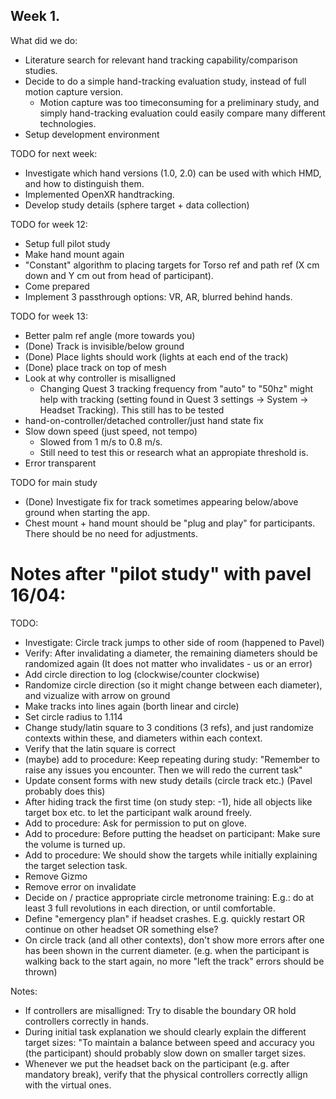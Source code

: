 ## Week 1.
What did we do:
*  Literature search for relevant hand tracking capability/comparison studies.
* Decide to do a simple hand-tracking evaluation study, instead of full motion capture version.
    * Motion capture was too timeconsuming for a preliminary study, and simply hand-tracking evaluation could easily compare many different technologies.
* Setup development environment

TODO for next week:
* Investigate which hand versions (1.0, 2.0) can be used with which HMD, and how to distinguish them.
* Implemented OpenXR handtracking.
* Develop study details (sphere target + data collection)

TODO for week 12:
* Setup full pilot study
* Make hand mount again
* "Constant" algorithm to placing targets for Torso ref and path ref (X cm down and Y cm out from head of participant).
* Come prepared
* Implement 3 passthrough options: VR, AR, blurred behind hands.

TODO for week 13: 
* Better palm ref angle (more towards you)
* (Done) Track is invisible/below ground
* (Done) Place lights should work (lights at each end of the track)
* (Done) place track on top of mesh
* Look at why controller is misalligned
    * Changing Quest 3 tracking frequency from "auto" to "50hz" might help with tracking (setting found in Quest 3 settings -> System -> Headset Tracking).
    This still has to be tested
* hand-on-controller/detached controller/just hand state fix
* Slow down speed (just speed, not tempo)
    * Slowed from 1 m/s to 0.8 m/s.
    * Still need to test this or research what an appropiate threshold is.
* Error transparent

TODO for main study
* (Done) Investigate fix for track sometimes appearing below/above ground when starting the app.
* Chest mount + hand mount should be "plug and play" for participants. There should be no need for adjustments.


# Notes after "pilot study" with pavel 16/04: 
TODO:
* Investigate: Circle track jumps to other side of room (happened to Pavel)
* Verify: After invalidating a diameter, the remaining diameters should be randomized again (It does not matter who invalidates - us or an error)
* Add circle direction to log (clockwise/counter clockwise)
* Randomize circle direction (so it might change between each diameter), and vizualize with arrow on ground
* Make tracks into lines again (borth linear and circle)
* Set circle radius to 1.114
* Change study/latin square to 3 conditions (3 refs), and just randomize contexts within these, and diameters within each context.
* Verify that the latin square is correct
* (maybe) add to procedure: Keep repeating during study: "Remember to raise any issues you encounter. Then we will redo the current task"
* Update consent forms with new study details (circle track etc.) (Pavel probably does this)
* After hiding track the first time (on study step: -1), hide all objects like target box etc. to let the participant walk around freely.
* Add to procedure: Ask for permission to put on glove.
* Add to procedure: Before putting the headset on participant: Make sure the volume is turned up.
* Add to procedure: We should show the targets while initially explaining the target selection task.
* Remove Gizmo
* Remove error on invalidate
* Decide on / practice appropriate circle metronome training: E.g.: do at least 3 full revolutions in each direction, or until comfortable.
* Define "emergency plan" if headset crashes. E.g. quickly restart OR continue on other headset OR something else?
* On circle track (and all other contexts), don't show more errors after one has been shown in the current diameter. (e.g. when the participant is walking back to the start again, no more "left the track" errors should be thrown)


Notes:
* If controllers are misalligned: Try to disable the boundary OR hold controllers correctly in hands.
* During initial task explanation we should clearly explain the different target sizes: "To maintain a balance between speed and accuracy you (the participant) should probably slow down on smaller target sizes.
* Whenever we put the headset back on the participant (e.g. after mandatory break), verify that the physical controllers correctly allign with the virtual ones.
